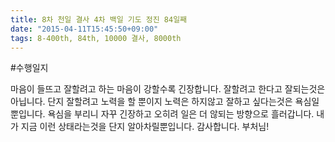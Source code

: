 ```yaml
---
title: 8차 천일 결사 4차 백일 기도 정진 84일째
date: "2015-04-11T15:45:50+09:00"
tags: 8-400th, 84th, 10000 결사, 8000th
---
```


#수행일지

마음이 들뜨고 잘할려고 하는 마음이 강할수록 긴장합니다. 잘할려고 한다고 잘되는것은 아닙니다. 단지 잘할려고 노력을 할 뿐이지 노력은 하지않고 잘하고 싶다는것은 욕심일 뿐입니다. 욕심을 부리니 자꾸 긴장하고 오히려 일은 더 않되는 방향으로 흘러갑니다. 내가 지금 이런 상태라는것을 단지 알아차릴뿐입니다. 감사합니다. 부처님!
